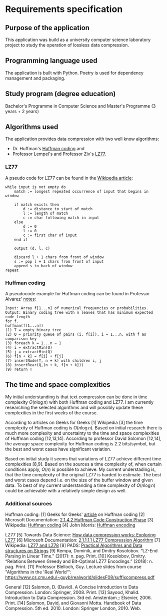 # Requirements specification

## Purpose of the application
This application was build as a university computer science laboratory project to study the operation of lossless data compression. 

## Programming language used
The application is built with Python. Poetry is used for dependency management and packaging. 

## Study program (degree education)
Bachelor's Programme in Computer Science and Master's Programme (3 years + 2 years) 

## Algorithms used
The application provides data compression with two well know algorithms: 
* Dr. Huffman's [Huffman coding](https://en.wikipedia.org/wiki/Huffman_coding) and 
* Professor Lempel's and Professor Ziv's [LZ77](https://en.wikipedia.org/wiki/LZ77_and_LZ78).

### LZ77
A pseudo code for LZ77 can be found in the [Wikipedia article](https://en.wikipedia.org/wiki/LZ77_and_LZ78):

```
while input is not empty do
    match := longest repeated occurrence of input that begins in window
    
    if match exists then
        d := distance to start of match
        l := length of match
        c := char following match in input
    else
        d := 0
        l := 0
        c := first char of input
    end if
    
    output (d, l, c)
    
    discard l + 1 chars from front of window
    s := pop l + 1 chars from front of input
    append s to back of window
repeat
```

### Huffman coding
A pseudocode example for Huffman coding can be found in Professor Alvarez' [notes](http://cs.bc.edu/~alvarez/Algorithms/Notes/huffman.pdf):
```
Input: Array f[1...n] of numerical frequencies or probabilities.
Output: Binary coding tree with n leaves that has minimum expected code length
for f.
huffman(f[1...n])
(1) T = empty binary tree
(2) Q = priority queue of pairs (i, f[i]), i = 1...n, with f as comparison key
(3) foreach k = 1...n − 1
(4) i = extractMin(Q)
(5) j = extractMin(Q)
(6) f[n + k] = f[i] + f[j]
(7) insertNode(T, n + k) with children i, j
(8) insertRear(Q,(n + k, f[n + k]))
(9) return T
```

## The time and space complexities
My initial understanding is that text compression can be done in time complexity $O(n \log n)$ with both Huffman coding and LZ77. I am currently researching the selected algorithms and will possibly update these complexities in the first weeks of the course. 

According to articles on Geeks for Geeks [1] Wikipedia [3] the time complexity of Huffman coding is $O(n \log n)$. Based on initial research there is much more complexity and uncertainty to the time and space complexities of Huffman coding [12,13,14]. According to professor David Solomon [12,14], the average space complexity for Huffman coding is 2.2 bits/symbol, but the best and worst cases have significant variation. 

Based on initial study it seems that variations of LZ77 achieve different time complexities [8,9]. Based on the sources a time complexity of, when certain conditions apply, $O(n)$ is possible to achieve. My current understading is, that the time complexity of the original LZ77 is harded to estimate. The best and worst cases depend i.e. on the size of the buffer window and given data. To best of my current understanding a time complexity of $O(n \log n)$ could be achievable with a relatively simple design as well. 


### Additional sources

Huffman coding:
[1] Geeks for Geeks' [article](https://www.geeksforgeeks.org/huffman-coding-greedy-algo-3/) on Huffman coding
[2] Microsoft Documentation: [2.1.4.2 Huffman Code Construction Phase](https://docs.microsoft.com/en-us/openspecs/windows_protocols/ms-xca/35a83e96-981d-48ed-a4eb-0b9cc6b51440)
[3] Wikipedia: [Huffman coding](https://en.wikipedia.org/wiki/Huffman_coding)
[4] John Morris: [Huffman encoding](https://www.cs.auckland.ac.nz/software/AlgAnim/huffman.html)


LZ77
[5] Towards Data Science: [How data compression works: Exploring LZ77](https://towardsdatascience.com/how-data-compression-works-exploring-lz77-3a2c2e06c097)
[6] Microsoft Documentation: [2.1.1.1.1 LZ77 Compression Algorithm](https://docs.microsoft.com/en-us/openspecs/windows_protocols/ms-wusp/fb98aa28-5cd7-407f-8869-a6cef1ff1ccb)
[7] Wikipedia: [LZ77 and LZ78](https://en.wikipedia.org/wiki/LZ77_and_LZ78)
[8] PADS: [Practical Algorithms and Data structures on Strings](https://www.cs.helsinki.fi/group/pads/)
[9] Kempa, Dominik, and Dmitry Kosolobov. “LZ-End Parsing in Linear Time.” (2017): n. pag. Print.
[10] Kosolobov, Dmitry. “Relations Between Greedy and Bit-Optimal LZ77 Encodings.” (2018): n. pag. Print.
[11] Professor Blelloch, Guy. Lecture slides from course "Algorithms in the 'Real World'": https://www.cs.cmu.edu/~guyb/realworld/slidesF08/suffixcompress.pdf

General
[12] Salomon, D. (David). A Concise Introduction to Data Compression. London: Springer, 2008. Print.
[13] Sayood, Khalid. Introduction to Data Compression. 3rd ed. Amsterdam ;: Elsevier, 2006. Print.
[14] Salomon, Daṿid, and Giovanni Motta. Handbook of Data Compression. 5th ed. 2010. London: Springer London, 2010. Web.


